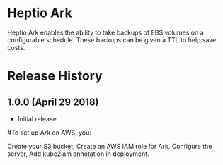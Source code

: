 # Heptio Ark

Heptio Ark enables the ability to take backups of EBS volumes on a configurable
schedule. These backups can be given a TTL to help save costs.

# Release History

## 1.0.0 (April 29 2018)

* Initial release.

#To set up Ark on AWS, you:

Create your S3 bucket,
Create an AWS IAM role for Ark,
Configure the server,
Add kube2iam annotation in deployment.
